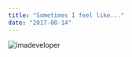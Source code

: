 ```yaml
---
title: "Sometimes I feel like..."
date: "2017-08-14"
---
```


![imadeveloper](https://gilcreque.files.wordpress.com/2017/08/imadeveloper.jpg)
